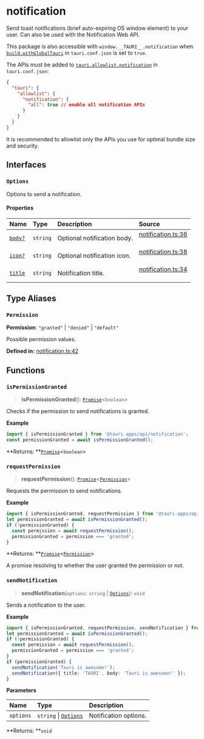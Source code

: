 # notification

Send toast notifications (brief auto-expiring OS window element) to your user.
Can also be used with the Notification Web API.

This package is also accessible with `window.__TAURI__.notification` when [`build.withGlobalTauri`](https://tauri.app/v1/api/config/#buildconfig.withglobaltauri) in `tauri.conf.json` is set to `true`.

The APIs must be added to [`tauri.allowlist.notification`](https://tauri.app/v1/api/config/#allowlistconfig.notification) in `tauri.conf.json`:
```json
{
  "tauri": {
    "allowlist": {
      "notification": {
        "all": true // enable all notification APIs
      }
    }
  }
}
```
It is recommended to allowlist only the APIs you use for optimal bundle size and security.

## Interfaces

### `Options`

Options to send a notification.

#### Properties

| Name | Type | Description | Source |
| :------ | :------ | :------ | :------ |
| <div class="anchor-with-padding" id="notification.Options.body"><a href="#notification.Options.body">`body?`</a></div> | `string` | Optional notification body. | [notification.ts:36](https://github.com/tauri-apps/tauri/blob/679abc6a/tooling/api/src/notification.ts#L36)<br/><br/> |
| <div class="anchor-with-padding" id="notification.Options.icon"><a href="#notification.Options.icon">`icon?`</a></div> | `string` | Optional notification icon. | [notification.ts:38](https://github.com/tauri-apps/tauri/blob/679abc6a/tooling/api/src/notification.ts#L38)<br/><br/> |
| <div class="anchor-with-padding" id="notification.Options.title"><a href="#notification.Options.title">`title`</a></div> | `string` | Notification title. | [notification.ts:34](https://github.com/tauri-apps/tauri/blob/679abc6a/tooling/api/src/notification.ts#L34)<br/><br/> |

## Type Aliases

### `Permission`

 **Permission**: `"granted"` \| `"denied"` \| `"default"`

Possible permission values.

**Defined in:** [notification.ts:42](https://github.com/tauri-apps/tauri/blob/679abc6a/tooling/api/src/notification.ts#L42)

## Functions

### `isPermissionGranted`

> **isPermissionGranted**(): [`Promise`]( https://developer.mozilla.org/en-US/docs/Web/JavaScript/Reference/Global_Objects/Promise )<`boolean`\>

Checks if the permission to send notifications is granted.

**Example**

```typescript
import { isPermissionGranted } from '@tauri-apps/api/notification';
const permissionGranted = await isPermissionGranted();
```

**Returns: **[`Promise`]( https://developer.mozilla.org/en-US/docs/Web/JavaScript/Reference/Global_Objects/Promise )<`boolean`\>

### `requestPermission`

> **requestPermission**(): [`Promise`]( https://developer.mozilla.org/en-US/docs/Web/JavaScript/Reference/Global_Objects/Promise )<[`Permission`](notification.md#permission)\>

Requests the permission to send notifications.

**Example**

```typescript
import { isPermissionGranted, requestPermission } from '@tauri-apps/api/notification';
let permissionGranted = await isPermissionGranted();
if (!permissionGranted) {
  const permission = await requestPermission();
  permissionGranted = permission === 'granted';
}
```

**Returns: **[`Promise`]( https://developer.mozilla.org/en-US/docs/Web/JavaScript/Reference/Global_Objects/Promise )<[`Permission`](notification.md#permission)\>

A promise resolving to whether the user granted the permission or not.

### `sendNotification`

> **sendNotification**(`options`: `string` \| [`Options`](notification.md#options)): `void`

Sends a notification to the user.

**Example**

```typescript
import { isPermissionGranted, requestPermission, sendNotification } from '@tauri-apps/api/notification';
let permissionGranted = await isPermissionGranted();
if (!permissionGranted) {
  const permission = await requestPermission();
  permissionGranted = permission === 'granted';
}
if (permissionGranted) {
  sendNotification('Tauri is awesome!');
  sendNotification({ title: 'TAURI', body: 'Tauri is awesome!' });
}
```

**Parameters**

| Name | Type | Description |
| :------ | :------ | :------ |
| `options` | `string` \| [`Options`](notification.md#options) | Notification options. |

**Returns: **`void`
